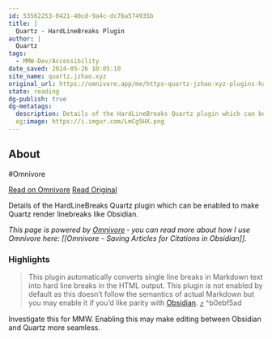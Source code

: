 ```yaml
---
id: 53562253-0421-40cd-9a4c-dc76a574935b
title: |
  Quartz - HardLineBreaks Plugin
author: |
  Quartz
tags:
  - MMW-Dev/Accessibility
date_saved: 2024-05-26 10:05:10
site_name: quartz.jzhao.xyz
original_url: https://omnivore.app/me/https-quartz-jzhao-xyz-plugins-hard-line-breaks-18fb1c94605
state: reading
dg-publish: true
dg-metatags:
  description: Details of the HardLineBreaks Quartz plugin which can be enabled to make Quartz render linebreaks like Obsidian.
  og:image: https://i.imgur.com/LmCg5HX.png
---
```


## About

#Omnivore

[Read on Omnivore](https://omnivore.app/me/https-quartz-jzhao-xyz-plugins-hard-line-breaks-18fb1c94605)
[Read Original](https://quartz.jzhao.xyz/plugins/HardLineBreaks)

Details of the HardLineBreaks Quartz plugin which can be enabled to make Quartz render linebreaks like Obsidian.

_This page is powered by [Omnivore](https://omnivore.app) ‐ you can read more about how I use Omnivore here: [[Omnivore - Saving Articles for Citations in Obsidian]]._

### Highlights

> This plugin automatically converts single line breaks in Markdown text into hard line breaks in the HTML output. This plugin is not enabled by default as this doesn’t follow the semantics of actual Markdown but you may enable it if you’d like parity with [Obsidian](https://quartz.jzhao.xyz/features/Obsidian-compatibility). [⤴️](https://omnivore.app/me/https-quartz-jzhao-xyz-plugins-hard-line-breaks-18fb1c94605#b0ebf5ad-2a5e-457b-a23e-dda83e0dfbbf)  ^b0ebf5ad

Investigate this for MMW. Enabling this may make editing between Obsidian and Quartz more seamless.

